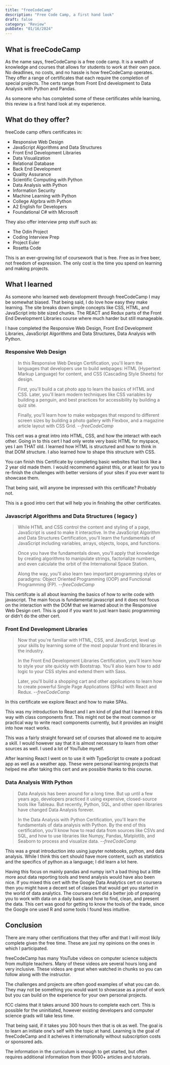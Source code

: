 ```yaml
---
title: "freeCodeCamp"
description: "Free Code Camp, a first hand look"
draft: false
category: "Review"
pubDate: "01/16/2024"
---
```


## What is freeCodeCamp

As the name says, freeCodeCamp is a free code camp. It is a wealth of knowledge and courses that allows for students to work at their own pace. 
No deadlines, no costs, and no hassle is how freeCodeCamp operates. They offer a range of certificates that each require the completion of special projects.
The certs range from Front End development to Data Analysis with Python and Pandas.

As someone who has completed some of these certificates while learning, this review is a first hand look at my experience. 

## What do they offer?

freeCode camp offers certificates in:
- Responsive Web Design
- JavaScript Algorithms and Data Structures
- Front End Development Libraries
- Data Visualization
- Relational Database
- Back End Development
- Quality Assurance
- Scientific Computing with Python
- Data Analysis with Python
- Information Security
- Machine Learning with Python
- College Algrbra with Python
- A2 English for Developers
- Foundational C# with Microsoft

They also offer interview prep stuff such as:
- The Odin Project
- Coding Interview Prep
- Project Euler
- Rosetta Code

This is an ever-growing list of coursework that is free. Free as in free beer, not freedom of expression. 
The only cost is the time you spend on learning and making projects.

## What I learned

As someone who learned web development through freeCodeCamp I may be somewhat biased. That being said, I do love how easy they make learning.
The site breaks down simple concepts like CSS, HTML, and JavaScript into bite sized chunks. 
The REACT and Redux parts of the Front End Development Libraries course where much harder but still manageable.

I have completed the Responsive Web Design, Front End Development Libraries, JavaScript Algorithms and Data Structures, Data Analysis with Python.

### Responsive Web Design

> In this Responsive Web Design Certification, you'll learn the languages that developers use to build webpages: HTML (Hypertext Markup Language) for content, and CSS (Cascading Style Sheets) for design.
> 
> First, you'll build a cat photo app to learn the basics of HTML and CSS. Later, you'll learn modern techniques like CSS variables by building a penguin, and best practices for accessibility by building a quiz site.
> 
> Finally, you'll learn how to make webpages that respond to different screen sizes by building a photo gallery with Flexbox, and a magazine article layout with CSS Grid. --<cite>freeCodeCamp</cite>

This cert was a great intro into HTML, CSS, and how the interact with each other. Going in to this cert I had only wrote very basic HTML for myspace, yes I am THAT old. 
I learned how HTML is structured and how to think in that DOM structure. 
I also learned how to shape this structure with CSS. 

You can finish this Certificate by completing basic websites that look like a 2 year old made them. I would recommend against this, or at least for you to re-finish the challenges with better versions of your sites if you ever want to showcase them.

That being said, will anyone be impressed with this certificate? Probably not.

This is a good intro cert that will help you in finishing the other certificates.

### Javascript Algorithms and Data Structures ( legacy )


> While HTML and CSS control the content and styling of a page, JavaScript is used to make it interactive. In the JavaScript Algorithm and Data Structures Certification, you'll learn the fundamentals of JavaScript including variables, arrays, objects, loops, and functions.
>
> Once you have the fundamentals down, you'll apply that knowledge by creating algorithms to manipulate strings, factorialize numbers, and even calculate the orbit of the International Space Station.
>
> Along the way, you'll also learn two important programming styles or paradigms: Object Oriented Programming (OOP) and Functional Programming (FP).
>--<cite>freeCodeCamp</cite>

This certifcate is all about learning the basics of how to write code with javascript. The main focus is fundamental javascript and it does not focus on the interaction with the DOM that we learned about in the Responsive Web Design cert. This is good if you want to just learn basic programming or didn't do the other cert.


### Front End Development Libraries

> Now that you're familiar with HTML, CSS, and JavaScript, level up your skills by learning some of the most popular front end libraries in the industry.
> 
> In the Front End Development Libraries Certification, you'll learn how to style your site quickly with Bootstrap. You'll also learn how to add logic to your CSS styles and extend them with Sass.
> 
> Later, you'll build a shopping cart and other applications to learn how to create powerful Single Page Applications (SPAs) with React and Redux. --<cite>freeCodeCamp</cite>

In this certificate we explore React and how to make SPAs.

This was my introduction to React and I am kind of glad that I learned it this way with class components first. This might not be the most common or practical way to write react components currently, but it provides an insight into how react works.

This was a fairly straight forward set of courses that allowed me to acquire a skill.
I would however say that it is almost necessary to learn from other sources as well. I used a lot of YouTube myself.

After learning React I went on to use it with TypeScript to create a podcast app as well as a weather app. These were personal learning projects that helped me after taking this cert and are possible thanks to this course.

### Data Analysis With Python

> Data Analysis has been around for a long time. But up until a few years ago, developers practiced it using expensive, closed-source tools like Tableau. But recently, Python, SQL, and other open libraries have changed Data Analysis forever.
> 
> In the Data Analysis with Python Certification, you'll learn the fundamentals of data analysis with Python. By the end of this certification, you'll know how to read data from sources like CSVs and SQL, and how to use libraries like Numpy, Pandas, Matplotlib, and Seaborn to process and visualize data. --<cite>freeCodeCamp</cite>

This was a great introduction into using jupyter notebooks, python, and data analysis. While I think this cert should have more content, such as statistics and the specifics of python as a language; I did learn a lot here.

Having this focus on mainly pandas and numpy isn't a bad thing but a little more aout data reporting tools and trend analysis would have also been nice. If you mixed this cert with the Google Data Analytics cert on coursera then you might have a decent set of classes that would get you started in the world of data analytics. 
The coursera cert did a better job of preparing you to work with data on a daily basis and how to find, clean, and present the data. This cert was good for getting to know the tools of the trade, since the Google one used R and some tools I found less intuitive.

## Conclusion 

There are many other certifications that they offer and that I will most likily complete given the free time. These are just my opinions on the ones in which I participated.

freeCodeCamp has many YouTube videos on computer science subjects from multiple teachers. 
Many of these videos are several hours long and very inclusive. 
These videos are great when watched in chunks so you can follow along with the instructor.

The challenges and projects are often good examples of what you can do. They may not be something you would want to showcase as a proof of work but you can build on the experience for your own personal projects.

fCC claims that it takes around 300 hours to complete each cert. This is possible for the uninitiated, however existing developers and computer science grads will take less time.

That being said, if it takes you 300 hours then that is ok as well. The goal is to learn an initiate one's self with the topic at hand. Learning is the goal of freeCodeCamp and it acheives it internationally without subscription costs or sponsored ads.

The information in the curriculum is enough to get started, but often requires additional information from their 9000+ articles and tutorials. 
